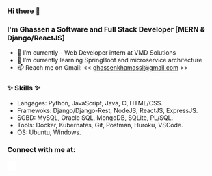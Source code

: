 ### Hi there 👋 
### I'm Ghassen a Software and Full Stack Developer [MERN & Django/ReactJS]

- 🔭 I’m currently - Web Developer intern at VMD Solutions 
- 🌱 I’m currently learning SpringBoot and microservice architecture
- 📫 Reach me on Gmail: << ghassenkhamassi@gmail.com >>


### ✨ Skills ✨
- Langages: Python, JavaScript, Java, C, HTML/CSS.
- Framewoks: Django/Django-Rest, NodeJS, ReactJS, ExpressJS.
- SGBD: MySQL, Oracle SQL, MongoDB, SQLite, PL/SQL.
- Tools: Docker, Kubernates, Git, Postman, Huroku, VSCode.
- OS: Ubuntu, Windows.

### Connect with me at:
<a href="https://www.linkedin.com/in/ghassen-khammessi-766b261b6/"><img align = "left" width="22px" src="https://github.com/codeSTACKr/codeSTACKr/raw/master/img/linkedin-dark.svg" /></a>
